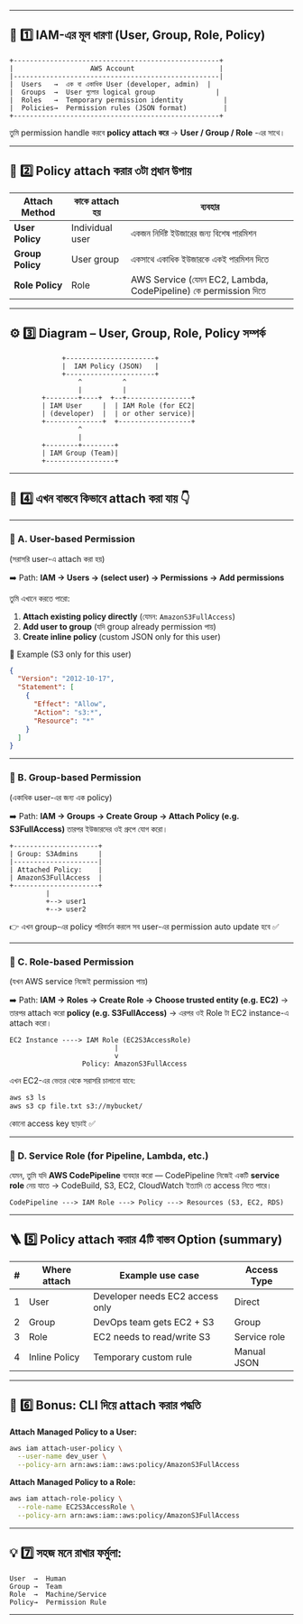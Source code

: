 

---

## 🧩 1️⃣ IAM-এর মূল ধারণা (User, Group, Role, Policy)

```
+---------------------------------------------------+
|                   AWS Account                     |
|---------------------------------------------------|
|  Users   →  এক বা একাধিক User (developer, admin)  |
|  Groups  →  User গুলোর logical group               |
|  Roles   →  Temporary permission identity          |
|  Policies→  Permission rules (JSON format)         |
+---------------------------------------------------+
```

তুমি permission handle করবে **policy attach করে**
→ **User / Group / Role** -এর সাথে।

---

## 🧭 2️⃣ Policy attach করার ৩টা প্রধান উপায়

| Attach Method    | কাকে attach হয়  | ব্যবহার                                                         |
| ---------------- | --------------- | --------------------------------------------------------------- |
| **User Policy**  | Individual user | একজন নির্দিষ্ট ইউজারের জন্য বিশেষ পারমিশন                       |
| **Group Policy** | User group      | একসাথে একাধিক ইউজারকে একই পারমিশন দিতে                          |
| **Role Policy**  | Role            | AWS Service (যেমন EC2, Lambda, CodePipeline) কে permission দিতে |

---

## ⚙️ 3️⃣ Diagram – User, Group, Role, Policy সম্পর্ক

```
             +----------------------+
             |  IAM Policy (JSON)   |
             +----------------------+
                 ^          ^
                 |          |
        +--------+----+  +--+----------------+
        | IAM User     |  | IAM Role (for EC2|
        | (developer)  |  | or other service)|
        +--------------+  +------------------+
                 ^
                 |
        +--------+--------+
        | IAM Group (Team)|
        +-----------------+
```

---

## 🧠 4️⃣ এখন বাস্তবে কিভাবে attach করা যায় 👇

---

### 🧩 A. **User-based Permission**

(সরাসরি user-এ attach করা হয়)

➡️ Path:
**IAM → Users → (select user) → Permissions → Add permissions**

তুমি এখানে করতে পারো:

1. **Attach existing policy directly** (যেমন: `AmazonS3FullAccess`)
2. **Add user to group** (যদি group already permission পায়)
3. **Create inline policy** (custom JSON only for this user)

🧾 Example (S3 only for this user)

```json
{
  "Version": "2012-10-17",
  "Statement": [
    {
      "Effect": "Allow",
      "Action": "s3:*",
      "Resource": "*"
    }
  ]
}
```

---

### 🧩 B. **Group-based Permission**

(একাধিক user-এর জন্য এক policy)

➡️ Path:
**IAM → Groups → Create Group → Attach Policy (e.g. S3FullAccess)**
তারপর ইউজারদের ওই গ্রুপে যোগ করো।

```
+---------------------+
| Group: S3Admins     |
|---------------------|
| Attached Policy:    |
| AmazonS3FullAccess  |
+---------------------+
         |
         +--> user1
         +--> user2
```

👉 এখন group-এর policy পরিবর্তন করলে সব user-এর permission auto update হবে ✅

---

### 🧩 C. **Role-based Permission**

(যখন AWS service নিজেই permission পায়)

➡️ Path:
**IAM → Roles → Create Role → Choose trusted entity (e.g. EC2)**
→ তারপর attach করো **policy (e.g. S3FullAccess)**
→ এরপর ওই Role টা EC2 instance-এ attach করো।

```
EC2 Instance ----> IAM Role (EC2S3AccessRole)
                          |
                          v
                  Policy: AmazonS3FullAccess
```

এখন EC2-এর ভেতর থেকে সরাসরি চালানো যাবে:

```bash
aws s3 ls
aws s3 cp file.txt s3://mybucket/
```

কোনো access key ছাড়াই ✅

---

### 🧩 D. **Service Role (for Pipeline, Lambda, etc.)**

যেমন, তুমি যদি **AWS CodePipeline** ব্যবহার করো —
CodePipeline নিজেই একটি **service role** নেয় যাতে
→ CodeBuild, S3, EC2, CloudWatch ইত্যাদি তে access নিতে পারে।

```
CodePipeline ---> IAM Role ---> Policy ---> Resources (S3, EC2, RDS)
```

---

## 🪜 5️⃣ Policy attach করার 4টি বাস্তব Option (summary)

| # | Where attach  | Example use case                | Access Type  |
| - | ------------- | ------------------------------- | ------------ |
| 1 | User          | Developer needs EC2 access only | Direct       |
| 2 | Group         | DevOps team gets EC2 + S3       | Group        |
| 3 | Role          | EC2 needs to read/write S3      | Service role |
| 4 | Inline Policy | Temporary custom rule           | Manual JSON  |

---

## 🔐 6️⃣ Bonus: CLI দিয়ে attach করার পদ্ধতি

**Attach Managed Policy to a User:**

```bash
aws iam attach-user-policy \
  --user-name dev_user \
  --policy-arn arn:aws:iam::aws:policy/AmazonS3FullAccess
```

**Attach Managed Policy to a Role:**

```bash
aws iam attach-role-policy \
  --role-name EC2S3AccessRole \
  --policy-arn arn:aws:iam::aws:policy/AmazonS3FullAccess
```

---

## 💡 7️⃣ সহজ মনে রাখার ফর্মুলা:

```
User  →  Human
Group →  Team
Role  →  Machine/Service
Policy→  Permission Rule
```

---
